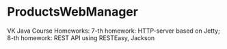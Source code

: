# ProductsWebManager
VK Java Course Homeworks: 7-th homework: HTTP-server based on Jetty; 8-th homework: REST API using RESTEasy, Jackson
